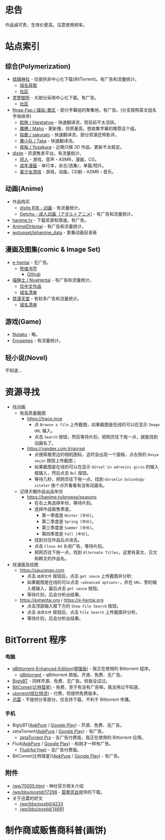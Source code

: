 # 忠告
作品诚可贵，生体价更高。注意使用频率。

# 站点索引

## 综合(Polymerization)
- [琉璃神社](https://hacg.me/wp?lang=zh) - 仅提供非中心化下载(BitTorrent)。有广告和流量统计。
  - [域名获取](https://acg.gy/)
  - [社区](https://hacg.me/wp/bbs?lang=zh)
- [灵梦御所](https://blog.reimu.net) - 大部分采用中心化下载。有广告。
  - [社区](https://acg.is)
- [Nyaa-Fap / 喵站-里区](https://sukebei.nyaa.si) - 部分字幕组的聚集地，有广告。(分支按照英文组名字母排序)
  - [脸肿 / Haretahoo](https://sukebei.nyaa.si/user/lian_zhong) - 快速翻译流，但目前不太活跃。
  - [魔穗 / Maho](https://sukebei.nyaa.si/user/Maho-subs) - 更新慢，但质量高。想收集字幕的推荐这个组。
  - [桜都 / sakurato](https://sukebei.nyaa.si/user/sakurato) - 快速翻译流，部分资源还带影评。
  - [鹰小队 / Taka](https://sukebei.nyaa.si/user/ointment) - 快速翻译流。
  - [夜桜 / Yozakura](https://sukebei.nyaa.si/user/yozakura) - 近期只做 3D 作品，更新不太稳定。
- [dlsite](https://www.dlsite.com) - 资源售卖平台。有流量统计。
  - [同人](https://www.dlsite.com/maniax) - 游戏，音声・ASMR，漫画，CG。
  - [成年漫画](https://www.dlsite.com/books) - 单行本，杂志/选集/，单篇/短片。
  - [美少女游戏](https://www.dlsite.com/pro) - 游戏，动画，CD剧・ASMR・音乐。

## 动画(Anime)
- 作品购买
  - [dlsite R18 - 动画](https://www.dlsite.com/pro/works/video#wrapper) - 有流量统计。
  - [Getchu - 成人动画（アダルトアニメ)](http://www.getchu.com/anime/adult.html) - 有广告和流量统计。
- [hanime.tv](https://hanime.tv) - 下载资源有限速。有广告。
- [AnimeIDHentai](https://animeidhentai.com) - 有广告和流量统计。
- [wotupset/jphanime_data](/wotupset/jphanime_data) - 里番动画目录表

## 漫画及图集(comic & Image Set)
- [e-hentai](https://e-hentai.org) - 无广告。
  - [熊喵书签](https://expanda.now.sh)
    - [Github](/noprogramming/expanda)
- [喵绅士 / NyaHentai](https://zha.doghentai.com) - 有广告和流量统计。
  - [仅中文作品](https://zha.doghentai.com/language/chinese)
  - [域名清单](/nyahentai/nyahentai)
- [禁漫天堂](https://18comic1.one) - 有较多广告和流量统计。
  - [域名清单](/18comic/releasr)

## 游戏(Game)
- [Nutaku](https://www.nutaku.net/games) - 略。
- [Erogames](https://erogames.com/zh) - 有流量统计。

## 轻小说(Novel)
不知道...

# 资源寻找
- 找动画
  - 有高质量截图
    - https://trace.moe
      - 点 `Browse a file` 上传截图，如果截图是在线的可以在显示 `Image URL` 输入。
      - 点击 `Search` 按钮，然后等待片刻，把网页往下拖一点，就能找到动画名了。
    - https://yandex.com.tr/gorsel
      - 点搜索框旁边的相机图标，这时会出现一个面板，点左侧的 `Dosya seçin` 按钮上传截图；
      - 如果截图是在线的可以在显示 `Görsel'in adresini girin` 的输入框输入，然后点击 `Bul` 按钮。
      - 等待几秒，把网页往下拖一点，找到 `Görselin bulunduğu siteler` 挨个点开看看有没有动画名。
  - 记得大概作品出品年份
    - https://hanime.tv/browse/seasons
      - 在右上角选择年份，等待片刻。
      - 选择作品贩售季度。
        - 第一季度是 `Winter [年份]`。
        - 第二季度是 `Spring [年份]`。
        - 第三季度是 `Summer [年份]`。
        - 第四季度是 `Fall [年份]`。
      - 找到对应作品后点进去。
      - 点击 `Close Ad` 关闭广告，等待片刻。
      - 把网页往下拖一点，找到  `Alternate Titles`，这里有英文、日文和韩文的作品名。
- 找漫画及绘图
  - https://saucenao.com
    - 点击 `选择文件` 按钮后，点击 `get sauce` 上传截图并分析;
    - 如果截图是在线的可以点击 `~advanced options~`，并在 `URL:` 旁的输入框输入，最后点击 `get sauce` 按钮。
    - 等待片刻，后会分析出结果。
  - https://exhentai.org / https://e-hentai.org
    - 点击顶部输入框下方的 `Show File Search` 按钮。
    - 点击 `选择文件` 按钮后，点击 `File Search` 上传截图并分析。
    - 等待片刻，后会分析出结果。

# BitTorrent 程序

### 电脑
- [qBittorrent-Enhanced-Edition(增强版)](https://github.com/c0re100/qBittorrent-Enhanced-Edition/releases) - 我正在使用的 Bittorrent 程序。
  - [qBittorrent](https://www.qbittorrent.org/download.php) - qBittorrent 原版。开源、免费、无广告。
- [BiglyBT](https://www.biglybt.com/download) - 同样开源、免费、无广告。但我没试过。
- [BitComet(比特彗星)](https://www.bitcomet.com/tw/downloads) - 免费，至于有没有广告嘛，我没用过不知道。
- [μtorrent(缪比特流)](https://www.utorrent.com/intl/zh_cn#classic) - 付费，但提供免费版本。
- [迅雷](https://www.xunlei.com) - 不提供分享部分，仅支持下载，不利于 Bittorrent 传播。

### 手机
- BiglyBT([ApkPure](https://apkpure.com/biglybt-torrent-downloader-client/com.biglybt.android.client) / [Google Play](https://play.google.com/store/apps/details?id=com.biglybt.android.client)) - 开源、免费、无广告。
- zetaTorrent([ApkPure](https://apkpure.com/cn/zetatorrent-torrent-app/com.teeonsoft.ztorrent) / [Google Play](https://play.google.com/store/apps/details?id=com.teeonsoft.ztorrent)) - 有广告。
  - [zetaTorrent Pro](https://play.google.com/store/apps/details?id=com.teeonsoft.ztorrentpro) - 去广告付费版，我正在使用的 Bittorrent 应用。
- Flud([ApkPure](https://apkpure.com/flud-torrent-downloader/com.delphicoder.flud) / [Google Play](https://play.google.com/store/apps/details?id=com.delphicoder.flud)) - 和刚才一样有广告。
  - [Flud(Ad free)](https://play.google.com/store/apps/details?id=com.delphicoder.flud.paid) - 去广告付费版。
- BitComet(比特彗星)([ApkPure](https://apkpure.com/bitcomet-download-torrent-or-http/com.bitcomet.android) / [Google Play](https://play.google.com/store/apps/details?id=com.bitcomet.android)) - 有广告。

## 附件
- [/wp/75005.html](https://hacg.me/wp/75005.html) - 神社官方相关介绍
- [/wp/bbs/postid/17298](https://hacg.me/wp/bbs/postid/17298) - [茵蒂克丝](https://hacg.me/wp/bbs/profile/111470)提供的下载。
- 关于迅雷的好文
  - [/wp/bbs/postid/4233](https://hacg.me/wp/bbs/postid/4233)
  - [/wp/bbs/postid/14691](https://hacg.me/wp/bbs/postid/14691)

# 制作商或贩售商科普(画饼)
